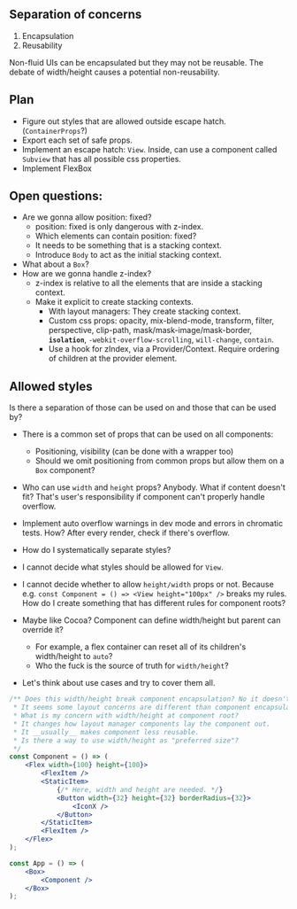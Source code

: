 ## Separation of concerns

1. Encapsulation
2. Reusability

Non-fluid UIs can be encapsulated but they may not be reusable.
The debate of width/height causes a potential non-reusability.

## Plan

-   Figure out styles that are allowed outside escape hatch. (`ContainerProps`?)
-   Export each set of safe props.
-   Implement an escape hatch: `View`. Inside, can use a component called `Subview` that has all possible css properties.
-   Implement FlexBox

## Open questions:

-   Are we gonna allow position: fixed?
    -   position: fixed is only dangerous with z-index.
    -   Which elements can contain position: fixed?
    -   It needs to be something that is a stacking context.
    -   Introduce `Body` to act as the initial stacking context.
-   What about a `Box`?
-   How are we gonna handle z-index?
    -   z-index is relative to all the elements that are inside a stacking context.
    -   Make it explicit to create stacking contexts.
        -   With layout managers: They create stacking context.
        -   Custom css props: opacity, mix-blend-mode, transform, filter, perspective, clip-path, mask/mask-image/mask-border, **`isolation`**, `-webkit-overflow-scrolling`, `will-change`, `contain`.
        -   Use a hook for zIndex, via a Provider/Context. Require ordering of children at the provider element.

## Allowed styles

Is there a separation of those can be used on and those that can be used by?

-   There is a common set of props that can be used on all components:
    -   Positioning, visibility (can be done with a wrapper too)
    -   Should we omit positioning from common props but allow them on a `Box` component?
-   Who can use `width` and `height` props? Anybody. What if content doesn't fit? That's user's responsibility if component can't properly handle overflow.
-   Implement auto overflow warnings in dev mode and errors in chromatic tests. How? After every render, check if there's overflow.

-   How do I systematically separate styles?
-   I cannot decide what styles should be allowed for `View`.
-   I cannot decide whether to allow `height/width` props or not. Because e.g. `const Component = () => <View height="100px" />` breaks my rules. How do I create something that has different rules for component roots?
-   Maybe like Cocoa? Component can define width/height but parent can override it?
    -   For example, a flex container can reset all of its children's width/height to `auto`?
    -   Who the fuck is the source of truth for `width/height`?
-   Let's think about use cases and try to cover them all.

```jsx
/** Does this width/height break component encapsulation? No it doesn't.
 * It seems some layout concerns are different than component encapsulation.
 * What is my concern with width/height at component root?
 * It changes how layout manager components lay the component out.
 * It __usually__ makes component less reusable.
 * Is there a way to use width/height as "preferred size"?
 */
const Component = () => (
    <Flex width={100} height={100}>
        <FlexItem />
        <StaticItem>
            {/* Here, width and height are needed. */}
            <Button width={32} height={32} borderRadius={32}>
                <IconX />
            </Button>
        </StaticItem>
        <FlexItem />
    </Flex>
);

const App = () => (
    <Box>
        <Component />
    </Box>
);
```
